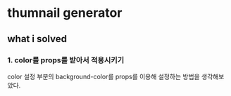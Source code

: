# thumnail generator

## what i solved

### 1. color를 props를 받아서 적용시키기

color 설정 부분의 background-color를 props를 이용해 설정하는 방법을 생각해보았다.
